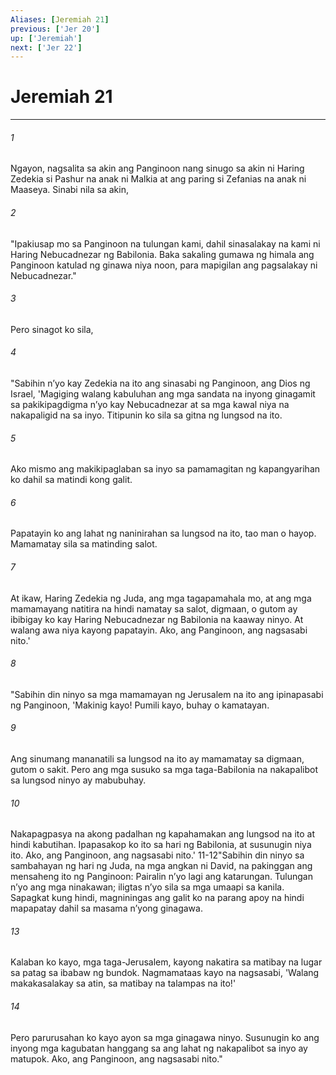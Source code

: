 ```yaml
---
Aliases: [Jeremiah 21]
previous: ['Jer 20']
up: ['Jeremiah']
next: ['Jer 22']
---
```

# Jeremiah 21

***






















###### 1 










Ngayon, nagsalita sa akin ang Panginoon nang sinugo sa akin ni Haring Zedekia si Pashur na anak ni Malkia at ang paring si Zefanias na anak ni Maaseya. Sinabi nila sa akin, 





















###### 2 










"Ipakiusap mo sa Panginoon na tulungan kami, dahil sinasalakay na kami ni Haring Nebucadnezar ng Babilonia. Baka sakaling gumawa ng himala ang Panginoon katulad ng ginawa niya noon, para mapigilan ang pagsalakay ni Nebucadnezar." 





















###### 3 










Pero sinagot ko sila, 





















###### 4 










"Sabihin nʼyo kay Zedekia na ito ang sinasabi ng Panginoon, ang Dios ng Israel, 'Magiging walang kabuluhan ang mga sandata na inyong ginagamit sa pakikipagdigma nʼyo kay Nebucadnezar at sa mga kawal niya na nakapaligid na sa inyo. Titipunin ko sila sa gitna ng lungsod na ito. 





















###### 5 










Ako mismo ang makikipaglaban sa inyo sa pamamagitan ng kapangyarihan ko dahil sa matindi kong galit. 





















###### 6 










Papatayin ko ang lahat ng naninirahan sa lungsod na ito, tao man o hayop. Mamamatay sila sa matinding salot. 





















###### 7 










At ikaw, Haring Zedekia ng Juda, ang mga tagapamahala mo, at ang mga mamamayang natitira na hindi namatay sa salot, digmaan, o gutom ay ibibigay ko kay Haring Nebucadnezar ng Babilonia na kaaway ninyo. At walang awa niya kayong papatayin. Ako, ang Panginoon, ang nagsasabi nito.' 





















###### 8 










"Sabihin din ninyo sa mga mamamayan ng Jerusalem na ito ang ipinapasabi ng Panginoon, 'Makinig kayo! Pumili kayo, buhay o kamatayan. 





















###### 9 










Ang sinumang mananatili sa lungsod na ito ay mamamatay sa digmaan, gutom o sakit. Pero ang mga susuko sa mga taga-Babilonia na nakapalibot sa lungsod ninyo ay mabubuhay. 





















###### 10 










Nakapagpasya na akong padalhan ng kapahamakan ang lungsod na ito at hindi kabutihan. Ipapasakop ko ito sa hari ng Babilonia, at susunugin niya ito. Ako, ang Panginoon, ang nagsasabi nito.' 11-12"Sabihin din ninyo sa sambahayan ng hari ng Juda, na mga angkan ni David, na pakinggan ang mensaheng ito ng Panginoon: Pairalin nʼyo lagi ang katarungan. Tulungan nʼyo ang mga ninakawan; iligtas nʼyo sila sa mga umaapi sa kanila. Sapagkat kung hindi, magniningas ang galit ko na parang apoy na hindi mapapatay dahil sa masama nʼyong ginagawa. 





















###### 13 










Kalaban ko kayo, mga taga-Jerusalem, kayong nakatira sa matibay na lugar sa patag sa ibabaw ng bundok. Nagmamataas kayo na nagsasabi, 'Walang makakasalakay sa atin, sa matibay na talampas na ito!' 





















###### 14 










Pero parurusahan ko kayo ayon sa mga ginagawa ninyo. Susunugin ko ang inyong mga kagubatan hanggang sa ang lahat ng nakapalibot sa inyo ay matupok. Ako, ang Panginoon, ang nagsasabi nito."
